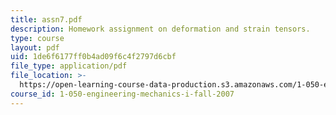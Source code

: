 ```yaml
---
title: assn7.pdf
description: Homework assignment on deformation and strain tensors.
type: course
layout: pdf
uid: 1de6f6177ff0b4ad09f6c4f2797d6cbf
file_type: application/pdf
file_location: >-
  https://open-learning-course-data-production.s3.amazonaws.com/1-050-engineering-mechanics-i-fall-2007/1de6f6177ff0b4ad09f6c4f2797d6cbf_assn7.pdf
course_id: 1-050-engineering-mechanics-i-fall-2007
---
```


